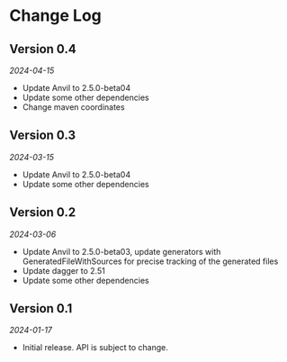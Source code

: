 # Change Log

## Version 0.4

*2024-04-15*

- Update Anvil to 2.5.0-beta04
- Update some other dependencies
- Change maven coordinates

## Version 0.3

*2024-03-15*

- Update Anvil to 2.5.0-beta04
- Update some other dependencies

## Version 0.2

*2024-03-06*

- Update Anvil to 2.5.0-beta03, update generators with  GeneratedFileWithSources for precise tracking of the generated files
- Update dagger to 2.51
- Update some other dependencies

## Version 0.1

*2024-01-17*

- Initial release. API is subject to change.
